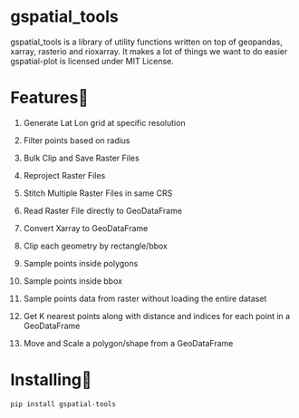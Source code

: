 # gspatial_tools

gspatial_tools is a library of utility functions written on top of 
geopandas, xarray, rasterio and rioxarray. It makes a lot of things we 
want to do easier
gspatial-plot is licensed under MIT License.

# Features

1. Generate Lat Lon grid at specific resolution

2. Filter points based on radius

3. Bulk Clip and Save Raster Files

4. Reproject Raster Files

5. Stitch Multiple Raster Files in same CRS

6. Read Raster File directly to GeoDataFrame

7. Convert Xarray to GeoDataFrame

8. Clip each geometry by rectangle/bbox

9. Sample points inside polygons

10. Sample points inside bbox

11. Sample points data from raster without loading the entire dataset

12. Get K nearest points along with distance and indices for each point in a GeoDataFrame

13. Move and Scale a polygon/shape from a GeoDataFrame

# Installing

`pip install gspatial-tools`
